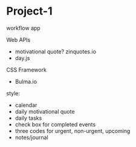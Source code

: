 # Project-1

workflow app

Web APIs
- motivational quote? zinquotes.io
- day.js

CSS Framework
- Bulma.io

style:

- calendar
- daily motivational quote
- daily tasks
- check box for completed events
- three codes for urgent, non-urgent, upcoming
- notes/journal